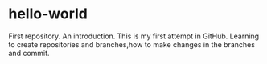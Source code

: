# hello-world
First repository. An introduction. 
This is my first attempt in GitHub. Learning to create repositories and branches,how to make changes in the branches and commit. 
